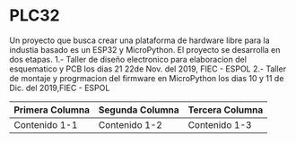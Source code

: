 # PLC32
Un proyecto que busca crear una plataforma de hardware libre para la industia basado es un ESP32 y MicroPython. 
El proyecto se desarrolla en dos etapas. 
1.- Taller de diseño electronico para elaboracion del esquematico y PCB los dias 21 22de Nov. del 2019, FIEC - ESPOL
2.- Taller de montaje y progrmacion del firmware en MicroPython los dias 10 y 11 de Dic. del 2019,FIEC - ESPOL

| Primera Columna | Segunda Columna | Tercera Columna |
| -- | -- | -- |
| Contenido 1-1 | Contenido 1-2 | Contenido 1-3 |
